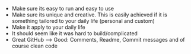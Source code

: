 - Make sure its easy to run and easy to use
- Make sure its unique and creative. This is easily achieved if it is something tailored to your daily life (personal and custom)
- Make it apply to your daily life
- It should seem like it was hard to build/complicated
- Great GitHub —> Good: Comments, Readme, Commit messages and of course clean code